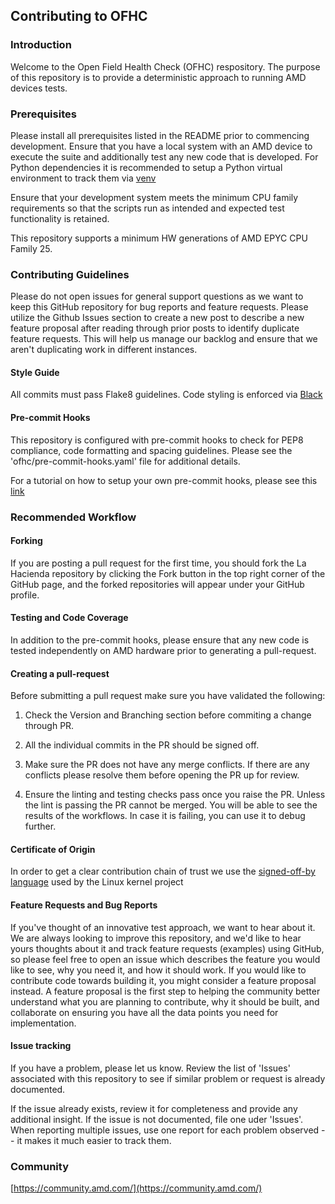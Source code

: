 ## Contributing to OFHC

### Introduction
Welcome to the Open Field Health Check (OFHC) respository. The purpose of this repository is to provide a deterministic approach to running AMD devices tests.

### Prerequisites
Please install all prerequisites listed in the README prior to commencing development. Ensure that you have a local system with an AMD device to execute the suite and additionally test any new code that is developed. For Python dependencies it is recommended to setup a Python virtual environment to track them via [venv](https://docs.python.org/3/library/venv.html)

Ensure that your development system meets the minimum CPU family requirements so that the scripts run as intended and expected test functionality is retained.

This repository supports a minimum HW generations of AMD EPYC CPU Family 25. 

### Contributing Guidelines
Please do not open issues for general support questions as we want to keep this GitHub repository for bug reports and feature requests.
Please utilize the Github Issues section to create a new post to describe a new feature proposal after reading through prior posts to identify duplicate feature requests. This will help us manage our backlog and ensure that we aren't duplicating work in different instances.

#### Style Guide
All commits must pass Flake8 guidelines. Code styling is enforced via [Black](https://github.com/psf/black)

#### Pre-commit Hooks
This repository is configured with pre-commit hooks to check for PEP8 compliance, code formatting and spacing guidelines. Please see the 'ofhc/pre-commit-hooks.yaml' file for additional details.

For a tutorial on how to setup your own pre-commit hooks, please see this [link](https://pre-commit.com/)

### Recommended Workflow

#### Forking
If you are posting a pull request for the first time, you should fork the La Hacienda repository by clicking the Fork button in the top right corner of the GitHub page, and the forked repositories will appear under your GitHub profile.

#### Testing and Code Coverage
In addition to the pre-commit hooks, please ensure that any new code is tested independently on AMD hardware prior to generating a pull-request. 

#### Creating a pull-request
Before submitting a pull request make sure you have validated the following:

1. Check the Version and Branching section before commiting a change through PR.

2. All the individual commits in the PR should be signed off.

3. Make sure the PR does not have any merge conflicts. If there are any conflicts please resolve them before opening the PR up for review.

4. Ensure the linting and testing checks pass once you raise the PR. Unless the lint is passing the PR cannot be merged. You will be able to see the results of the workflows. In case it is failing, you can use it to debug further.

#### Certificate of Origin

In order to get a clear contribution chain of trust we use the [signed-off-by
language](https://01.org/community/signed-process) used by the Linux kernel
project

#### Feature Requests and Bug Reports

If you've thought of an innovative test approach, we want to hear about it. We are always looking to improve this repository, and we'd like to hear yours thoughts about it and track feature requests (examples) using GitHub, so please feel free to open an issue which describes the feature you would like to see, why you need it, and how it should work. If you would like to contribute code towards building it, you might consider a feature proposal instead. A feature proposal is the first step to helping the community better understand what you are planning to contribute, why it should be built, and collaborate on ensuring you have all the data points you need for implementation.

#### Issue tracking

If you have a problem, please let us know. Review the list of 'Issues' associated with this repository to see if similar problem or request is already documented.

If the issue already exists, review it for completeness and provide any
additional insight. If the issue is not documented, file one uder 'Issues'. When reporting
multiple issues, use one report for each problem observed -- it makes it much
easier to track them.

### Community
[https://community.amd.com/](https://community.amd.com/)



